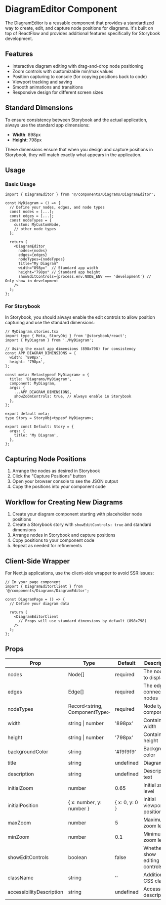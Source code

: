# DiagramEditor Component

The DiagramEditor is a reusable component that provides a standardized way to create, edit, and capture node positions for diagrams. It's built on top of ReactFlow and provides additional features specifically for Storybook development.

## Features

- Interactive diagram editing with drag-and-drop node positioning
- Zoom controls with customizable min/max values
- Position capturing to console (for copying positions back to code)
- Viewport tracking and saving
- Smooth animations and transitions
- Responsive design for different screen sizes

## Standard Dimensions

To ensure consistency between Storybook and the actual application, always use the standard app dimensions:

- **Width**: 898px
- **Height**: 798px

These dimensions ensure that when you design and capture positions in Storybook, they will match exactly what appears in the application.

## Usage

### Basic Usage

```tsx
import { DiagramEditor } from '@/components/Diagrams/DiagramEditor';

const MyDiagram = () => {
  // Define your nodes, edges, and node types
  const nodes = [...];
  const edges = [...];
  const nodeTypes = {
    custom: MyCustomNode,
    // other node types
  };

  return (
    <DiagramEditor
      nodes={nodes}
      edges={edges}
      nodeTypes={nodeTypes}
      title="My Diagram"
      width="898px"  // Standard app width
      height="798px" // Standard app height
      showEditControls={process.env.NODE_ENV === 'development'} // Only show in development
    />
  );
};
```

### For Storybook

In Storybook, you should always enable the edit controls to allow position capturing and use the standard dimensions:

```tsx
// MyDiagram.stories.tsx
import type { Meta, StoryObj } from '@storybook/react';
import { MyDiagram } from './MyDiagram';

// Using the exact app dimensions (898x798) for consistency
const APP_DIAGRAM_DIMENSIONS = {
  width: '898px',
  height: '798px',
};

const meta: Meta<typeof MyDiagram> = {
  title: 'Diagrams/MyDiagram',
  component: MyDiagram,
  args: {
    ...APP_DIAGRAM_DIMENSIONS,
    showZoomControls: true, // Always enable in Storybook
  },
};

export default meta;
type Story = StoryObj<typeof MyDiagram>;

export const Default: Story = {
  args: {
    title: 'My Diagram',
  },
};
```

## Capturing Node Positions

1. Arrange the nodes as desired in Storybook
2. Click the "Capture Positions" button
3. Open your browser console to see the JSON output
4. Copy the positions into your component code

## Workflow for Creating New Diagrams

1. Create your diagram component starting with placeholder node positions
2. Create a Storybook story with `showEditControls: true` and standard dimensions
3. Arrange nodes in Storybook and capture positions
4. Copy positions to your component code
5. Repeat as needed for refinements

## Client-Side Wrapper

For Next.js applications, use the client-side wrapper to avoid SSR issues:

```tsx
// In your page component
import { DiagramEditorClient } from '@/components/Diagrams/DiagramEditor';

const DiagramPage = () => {
  // Define your diagram data
  
  return (
    <DiagramEditorClient
      // Props will use standard dimensions by default (898x798)
    />
  );
};
```

## Props

| Prop | Type | Default | Description |
|------|------|---------|-------------|
| nodes | Node[] | required | The nodes to display |
| edges | Edge[] | required | The edges connecting nodes |
| nodeTypes | Record<string, ComponentType> | required | Node type components |
| width | string \| number | '898px' | Container width |
| height | string \| number | '798px' | Container height |
| backgroundColor | string | '#f9f9f9' | Background color |
| title | string | undefined | Diagram title |
| description | string | undefined | Description text |
| initialZoom | number | 0.65 | Initial zoom level |
| initialPosition | { x: number, y: number } | { x: 0, y: 0 } | Initial viewport position |
| maxZoom | number | 5 | Maximum zoom level |
| minZoom | number | 0.1 | Minimum zoom level |
| showEditControls | boolean | false | Whether to show editing controls |
| className | string | '' | Additional CSS class |
| accessibilityDescription | string | undefined | Accessibility description | 